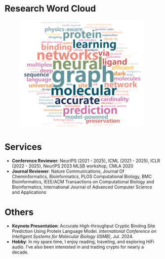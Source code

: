 
# Research Word Cloud

<div style="text-align: center;">
  <img src="images/wordcloud.png" alt="Description" width="400">
</div>

# Services
- **Conference Reviewer**: NeurIPS (2021 - 2025), ICML (2021 - 2025), ICLR (2022 - 2025), NeurIPS 2023 MLSB workshop, CMLA 2020
- **Journal Reviewer**: Nature Communications, Journal Of Cheminformatics, Bioinformatics, PLOS Computational Biology, BMC Bioinformatics, IEEE/ACM Transactions on Computational Biology and Bioinformatics, International Journal of Advanced Computer Science and Applications

# Others
- **Keynote Presentation**: Accurate High-throughput Cryptic Binding Site Prediction Using Protein Language Model. *International Conference on Intelligent Systems for Molecular Biology (ISMB)*, Jul. 2024.
- **Hobby**: In my spare time, I enjoy reading, traveling, and exploring HiFi audio. I’ve also been interested in and trading crypto for nearly a decade.
